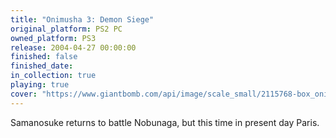 ```yaml
---
title: "Onimusha 3: Demon Siege"
original_platform: PS2 PC
owned_platform: PS3
release: 2004-04-27 00:00:00
finished: false
finished_date: 
in_collection: true
playing: true
cover: "https://www.giantbomb.com/api/image/scale_small/2115768-box_onimusha3.png"
---
```


Samanosuke returns to battle Nobunaga, but this time in present day Paris.
